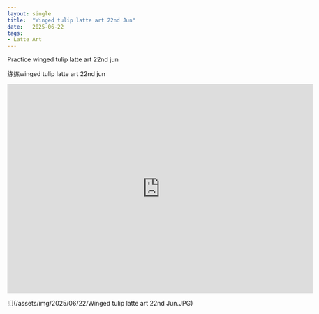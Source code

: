 ```yaml
---
layout: single
title:  "Winged tulip latte art 22nd Jun"
date:   2025-06-22
tags:
- Latte Art
---
```


Practice winged tulip latte art 22nd jun

练练winged tulip latte art 22nd jun

<div class="embed-container">
  <iframe
      src="https://www.youtube.com/embed/lyH35CHYP_8"
      width="700"
      height="480"
      frameborder="0"
      allowfullscreen="true">
  </iframe>
</div>

![](/assets/img/2025/06/22/Winged tulip latte art 22nd Jun.JPG)
